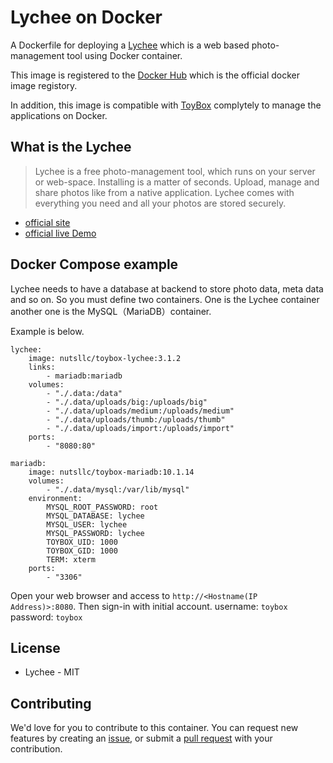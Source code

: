 # Lychee on Docker

A Dockerfile for deploying a [Lychee](https://lychee.electerious.com/) which is a web based photo-management tool using Docker container.

This image is registered to the [Docker Hub](https://hub.docker.com/r/nutsllc/toybox-lychee/) which is the official docker image registory.

In addition, this image is compatible with [ToyBox](https://github.com/nutsllc/toybox) complytely to manage the applications on Docker.

## What is the Lychee

>Lychee is a free photo-management tool, which runs on your server or web-space. Installing is a matter of seconds. Upload, manage and share photos like from a native application. Lychee comes with everything you need and all your photos are stored securely.

* [official site](https://lychee.electerious.com/)
* [official live Demo](http://ld.electerious.com/)

## Docker Compose example

Lychee needs to have a database at backend to store photo data, meta data and so on. So you must define two containers. One is the Lychee container another one is the MySQL（MariaDB）container.

Example is below.

```
lychee:
	image: nutsllc/toybox-lychee:3.1.2
	links:
		- mariadb:mariadb
	volumes:
		- "./.data:/data"
		- "./.data/uploads/big:/uploads/big"
		- "./.data/uploads/medium:/uploads/medium"
		- "./.data/uploads/thumb:/uploads/thumb"
		- "./.data/uploads/import:/uploads/import"
	ports:
		- "8080:80"

mariadb:
	image: nutsllc/toybox-mariadb:10.1.14
	volumes:
		- "./.data/mysql:/var/lib/mysql"
	environment:
		MYSQL_ROOT_PASSWORD: root
		MYSQL_DATABASE: lychee
		MYSQL_USER: lychee
		MYSQL_PASSWORD: lychee
		TOYBOX_UID: 1000
		TOYBOX_GID: 1000
		TERM: xterm
	ports:
		- "3306"
```

Open your web browser and access to ``http://<Hostname(IP Address)>:8080``. Then sign-in with initial account. username: ``toybox`` password: ``toybox``

## License

* Lychee - MIT

## Contributing

We'd love for you to contribute to this container. You can request new features by creating an [issue](https://github.com/nutsllc/toybox-lychee/issues), or submit a [pull request](https://github.com/nutsllc/toybox-lychee/pulls) with your contribution.